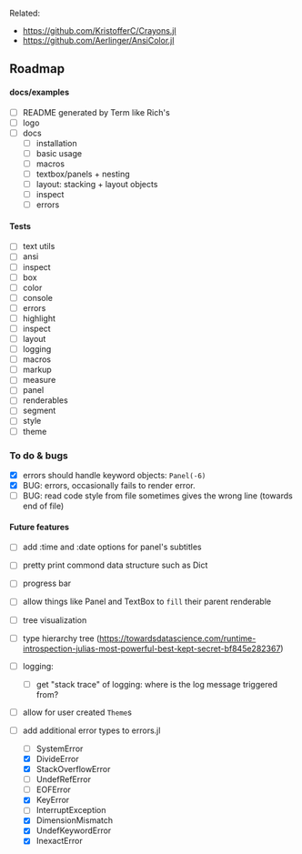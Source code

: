 
Related:
- https://github.com/KristofferC/Crayons.jl
- https://github.com/Aerlinger/AnsiColor.jl



## Roadmap

#### docs/examples
- [ ] README generated by Term like Rich's
- [ ] logo
- [ ] docs
  - [ ] installation
  - [ ] basic usage
  - [ ] macros
  - [ ] textbox/panels + nesting
  - [ ] layout: stacking + layout objects
  - [ ] inspect
  - [ ] errors

#### Tests
- [ ] text utils
- [ ] ansi
- [ ] inspect
- [ ] box
- [ ] color
- [ ] console
- [ ] errors
- [ ] highlight
- [ ] inspect
- [ ] layout
- [ ] logging
- [ ] macros
- [ ] markup
- [ ] measure
- [ ] panel
- [ ] renderables
- [ ] segment
- [ ] style
- [ ] theme

### To do & bugs
- [x] errors should handle keyword objects: `Panel(-6)`
- [x] BUG: errors, occasionally fails to render error.
- [ ] BUG: read code style from file sometimes gives the wrong line (towards end of file)

#### Future features
- [ ] add :time and :date options for panel's subtitles

- [ ] pretty print commond data structure such as Dict

- [ ] progress bar

- [ ] allow things like Panel and TextBox to `fill` their parent renderable

- [ ] tree visualization
- [ ] type hierarchy tree (https://towardsdatascience.com/runtime-introspection-julias-most-powerful-best-kept-secret-bf845e282367)

- [ ] logging:
  - [ ] get "stack trace" of logging: where is the log message triggered from?

- [ ] allow for user created `Theme`s

- [ ] add additional error types to errors.jl
  - [ ] SystemError
  - [x] DivideError
  - [x] StackOverflowError
  - [ ] UndefRefError 
  - [ ] EOFError
  - [x] KeyError
  - [ ] InterruptException
  - [x] DimensionMismatch
  - [x] UndefKeywordError
  - [x] InexactError